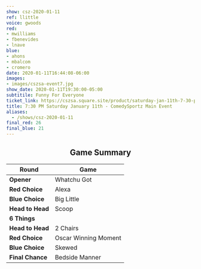 ```yaml
---
show: csz-2020-01-11
ref: llittle
voice: gwoods
red:
- mwilliams
- fbenevides
- lnave
blue:
- ahons
- mbalcom
- cromero
date: 2020-01-11T16:44:08-06:00
images:
- images/cszsa-event7.jpg
show_date: 2020-01-11T19:30:00-05:00
subtitile: Funny For Everyone
ticket_link: https://cszsa.square.site/product/saturday-jan-11th-7-30-pm-comedysportz-main-event/156?cs=true
title: 7:30 PM Saturday January 11th - ComedySportz Main Event
aliases:
  - /shows/csz-2020-01-11
final_red: 26
final_blue: 21
---
```


<center>

## Game Summary

| **Round** | **Game** |
|--------------|------|
| **Opener**       |Whatchu Got|
| **Red Choice**   |Alexa|
| **Blue Choice**  |Big Little|
| **Head to Head** |Scoop|
| **6 Things**     | |
| **Head to Head** |2 Chairs|
| **Red Choice**   |Oscar Winning Moment|
| **Blue Choice**  |Skewed|
| **Final Chance** |Bedside Manner|

</center>
